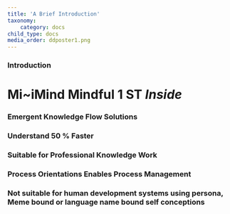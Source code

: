 ```yaml
---
title: 'A Brief Introduction'
taxonomy:
    category: docs
child_type: docs
media_order: ddposter1.png
---
```


### Introduction

# Mi~iMind Mindful 1 ST _Inside_

### Emergent Knowledge Flow Solutions
### Understand 50 % Faster
### Suitable for Professional Knowledge Work
### Process Orientations Enables Process Management
### Not suitable for human development systems using persona, Meme bound or language name bound self conceptions
